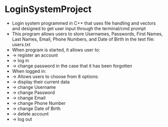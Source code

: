 # LoginSystemProject

- Login system programmed in C++ that uses file handling and vectors and designed to get user input through the terminal/cmd prompt
- This program allows users to store Usernames, Passwords, First Names, Last Names, Email, Phone Numbers, and Date of Birth in the text file: users.txt
- When program is started, it allows user to:
-    -> register an account
-    -> log in
-    -> change password in the case that it has been forgotten
- When logged in:
-  -> Allows users to choose from 8 options:
-    -> display their current data
-    -> change Username
-    -> change Password
-    -> change Email
-    -> change Phone Number
-    -> change Date of Birth
-    -> delete account
-    -> log out
